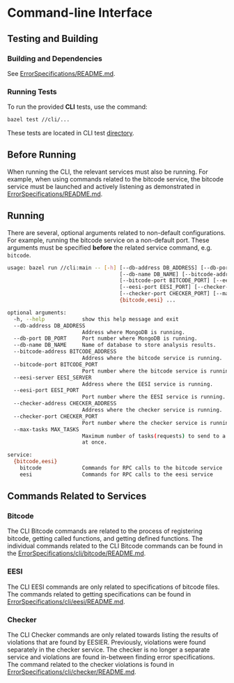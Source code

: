 # Command-line Interface

## Testing and Building
### Building and Dependencies

See [ErrorSpecifications/README.md](../README.md).

### Running Tests

To run the provided **CLI** tests, use the command:

```bash
bazel test //cli/...
```

These tests are located in CLI test [directory](./test/).

## Before Running

When running the CLI, the relevant services must also be running.
For example, when using commands related to the bitcode service,
the bitcode service must be launched and actively listening as 
demonstrated in [ErrorSpecifications/README.md](../README.md).

## Running

There are several, optional arguments related to non-default configurations. 
For example, running the bitcode service on a non-default port. These arguments
must be specified **before** the related service command, e.g. `bitcode`.

```bash
usage: bazel run //cli:main -- [-h] [--db-address DB_ADDRESS] [--db-port DB_PORT]
                                    [--db-name DB_NAME] [--bitcode-address BITCODE_ADDRESS]
                                    [--bitcode-port BITCODE_PORT] [--eesi-server EESI_SERVER]
                                    [--eesi-port EESI_PORT] [--checker-address CHECKER_ADDRESS]
                                    [--checker-port CHECKER_PORT] [--max-tasks MAX_TASKS]
                                    {bitcode,eesi} ...

optional arguments:
  -h, --help            show this help message and exit
  --db-address DB_ADDRESS
                        Address where MongoDB is running.
  --db-port DB_PORT     Port number where MongoDB is running.
  --db-name DB_NAME     Name of database to store analysis results.
  --bitcode-address BITCODE_ADDRESS
                        Address where the bitcode service is running.
  --bitcode-port BITCODE_PORT
                        Port number where the bitcode service is running.
  --eesi-server EESI_SERVER
                        Address where the EESI service is running.
  --eesi-port EESI_PORT
                        Port number where the EESI service is running.
  --checker-address CHECKER_ADDRESS
                        Address where the checker service is running.
  --checker-port CHECKER_PORT
                        Port number where the checker service is running.
  --max-tasks MAX_TASKS
                        Maximum number of tasks(requests) to send to a service
                        at once.

service:
  {bitcode,eesi}
    bitcode             Commands for RPC calls to the bitcode service
    eesi                Commands for RPC calls to the eesi service
```

## Commands Related to Services

### Bitcode

The CLI Bitcode commands are related to the process of registering bitcode, 
getting called functions, and getting defined functions. The individual 
commands related to the CLI Bitcode commands can be found in the 
[ErrorSpecifications/cli/bitcode/README.md](./bitcode/README.md).

### EESI

The CLI EESI commands are only related to specifications of bitcode files.
The commands related to getting specifications can be found in
[ErrorSpecifications/cli/eesi/README.md](./eesi/README.md).

### Checker

The CLI Checker commands are only related towards listing the results of
violations that are found by EESIER. Previously, violations were found
separately in the checker service. The checker is no longer a separate service
and violations are found in-between finding error specifications. The command
related to the checker violations is found in
[ErrorSpecifications/cli/checker/README.md](./checker/README.md).
